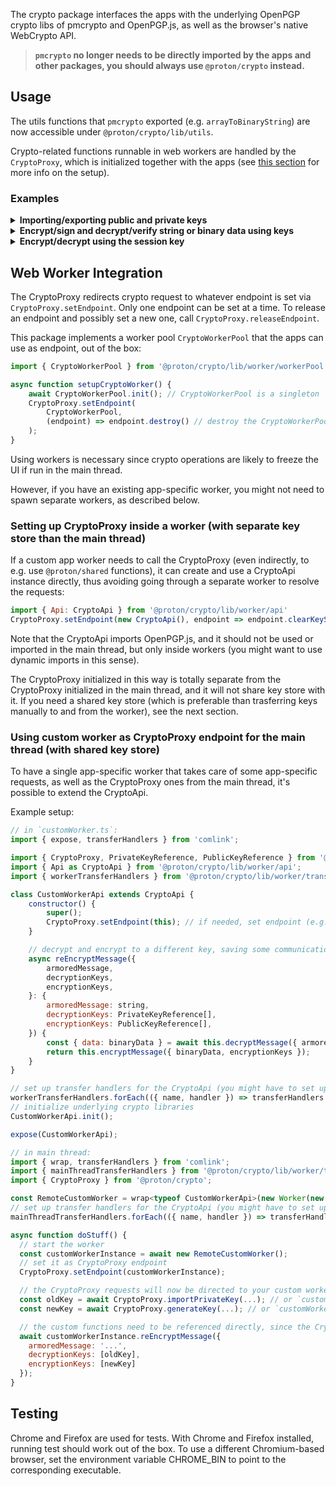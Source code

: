 The crypto package interfaces the apps with the underlying OpenPGP crypto libs of pmcrypto and OpenPGP.js, as well as the browser's native WebCrypto API.

> **`pmcrypto` no longer needs to be directly imported by the apps and other packages, you should always use `@proton/crypto` instead.**

## Usage

The utils functions that `pmcrypto` exported (e.g. `arrayToBinaryString`) are now accessible under `@proton/crypto/lib/utils`.

Crypto-related functions runnable in web workers are handled by the `CryptoProxy`, which is initialized together with the apps (see [this section](web-worker-integration) for more info on the setup).

### Examples

<details>
<summary><b>Importing/exporting public and private keys</b></summary>

#### Importing/exporting public and private keys

`OpenPGPKey` objects have been replaced by `PrivateKeyReference` and `PublicKeyReference` ones, as key material stored away from main thread.

To import keys:

```js
const recipientPublicKey = await CryptoProxy.importPublicKey({ armoredKey: '...' }); // or `binaryKey`
// To import a private key, the passphrase must be known
// (otherwise, either wait for it to be available, or import as public key)
const senderPrivateKey = await CryptoProxy.importPrivateKey({
    armoredKey: '...', // or `binaryKey`
    passphrase: 'key decryption passphrase', // If the key is expected to be already decrypted (rare, but it can happen for keys uploaded by the user), you have to pass `passphrase: null`.
});
```

To export keys to be able to transfer them:

```js
// on public key export, if a private key is given, only the public key material is extracted and serialized
const armoredPublicKey = await CryptoProxy.exportPublicKey({
    key: senderPrivateKey,
    format: 'armored', // or 'binary'
});
// on private key export, the key will be encrypted before serialization, using the given `passhrapse`
const armoredPrivateKey = await CryptoProxy.exportPrivateKey({
    key: senderPrivateKey,
    passphrase: 'key encryption passphrase',
    format: 'armored', // or 'binary'
});
```

To delete the keys from memory once they are no longer needed:

```js
// invalidate a specific key reference
await CryptoProxy.clearKey({ key: senderPrivateKey }); // after this, passing `senderPrivateKey` to the `CryptoProxy` will result in an error

// invalidate all keys previously imported and generated using the `CryptoProxy`
await CryptoProxy.clearKeyStore();
```

</details>

<details>
<summary><b>Encrypt/sign and decrypt/verify string or binary data using keys</b></summary>

#### Encrypt/sign and decrypt/verify string or binary data using keys

To encrypt and sign:

```js
// import the required keys
const senderPublicKey = await CryptoProxy.importPublicKey(...);
const recipientPrivateKey = await CryptoProxy.importPrivateKey(...);

const {
  message: armoredMessage,
  signature: armoredSignature,
  encryptedSignature: armoredEncryptedSignature,
} = await CryptoProxy.encryptMessage({
  textData: 'text data to encrypt', // or `binaryData` for Uint8Arrays
  encryptionKeys: recipientPublicKey, // and/or `passwords`
  signingKeys: senderPrivateKey,
  detached: true,
  format: 'armored' // or 'binary' to output a binary message and signature
});

// share `armoredMessage`
```

To decrypt and verify:

```js
// import the required keys
const senderPublicKey = await CryptoProxy.importPublicKey(...);
const recipientPrivateKey = await CryptoProxy.importPrivateKey(...);

const { data: decryptedData, verified, verificationErrors } = await CryptoProxy.decryptMessage({
  armoredMessage, // or `binaryMessage`
  armoredEncryptedSignature, // or 'binaryEncryptedSignature'/'armoredSignature'/'binarySignature'
  decryptionKeys: recipientPrivateKey // and/or 'passwords'/'sessionKey'
  verificationKeys: senderPublicKey
});

if (verified === VERIFICATION_STATUS.SIGNED_AND_VALID) {
  console.log(decryptedData)
} else if (verified === VERIFICATION_STATUS.SIGNED_AND_INVALID) {
  console.log(verificationErrors)
}
```

</details>

<details>
<summary><b>Encrypt/decrypt using the session key</b></summary>

#### Encrypt/decrypt using the session key directly

```js
// First generate the session key
const sessionKey = await CryptoProxy.generateSessionKey({ recipientKeys: recipientPublicKey });

// Then encrypt the data with it
const { message: armoredMessage } = await CryptoProxy.encryptMessage({
    textData: 'text data to encrypt', // or `binaryData` for Uint8Arrays
    sessionKey,
    encryptionKeys: recipientPublicKey, // and/or `passwords`, used to encrypt the session key
    signingKeys: senderPrivateKey,
});
```

To decrypt, you can again provide the session key directly:

```js
// Then encrypt the data with it
const { data } = await CryptoProxy.decryptMessage({
    armoredMessage, // or `binaryMessage`
    sessionKeys: sessionKey,
    verificationKeys: senderPublicKey,
});
```

You can also encrypt the session key on its own:

```js
const armoredEncryptedSessionKey = await encryptSessionKey({
    ...sessionKey,
    encryptionKeys, // and/or passwords
    format: 'armored', // or 'binary'
});

// And decrypt it with:
const sessionKey = await CryptoProxy.decryptSessionKey({
    armoredMessage: armoredEncryptedSessionKey, // or `binaryMessage`
    decryptionsKeys, // or `passwords`
});
```

</details>

## Web Worker Integration

The CryptoProxy redirects crypto request to whatever endpoint is set via `CryptoProxy.setEndpoint`. Only one endpoint can be set at a time. To release an endpoint and possibly set a new one, call `CryptoProxy.releaseEndpoint`.

This package implements a worker pool `CryptoWorkerPool` that the apps can use as endpoint, out of the box:

```js
import { CryptoWorkerPool } from '@proton/crypto/lib/worker/workerPool';

async function setupCryptoWorker() {
    await CryptoWorkerPool.init(); // CryptoWorkerPool is a singleton
    CryptoProxy.setEndpoint(
        CryptoWorkerPool,
        (endpoint) => endpoint.destroy() // destroy the CryptoWorkerPool when the CryptoProxy endpoint is released
    );
}
```

Using workers is necessary since crypto operations are likely to freeze the UI if run in the main thread.

However, if you have an existing app-specific worker, you might not need to spawn separate workers, as described below.

<!-- ## App-specific workers -->

### Setting up CryptoProxy inside a worker (with separate key store than the main thread)

If a custom app worker needs to call the CryptoProxy (even indirectly, to e.g. use `@proton/shared` functions), it can create and use a CryptoApi instance directly, thus avoiding going through a separate worker to resolve the requests:

```js
import { Api: CryptoApi } from '@proton/crypto/lib/worker/api'
CryptoProxy.setEndpoint(new CryptoApi(), endpoint => endpoint.clearKeyStore());
```

Note that the CryptoApi imports OpenPGP.js, and it should not be used or imported in the main thread, but only inside workers (you might want to use dynamic imports in this sense).

The CryptoProxy initialized in this way is totally separate from the CryptoProxy initialized in the main thread, and it will not share key store with it. If you need a shared key store (which is preferable than trasferring keys manually to and from the worker), see the next section.

### Using custom worker as CryptoProxy endpoint for the main thread (with shared key store)

To have a single app-specific worker that takes care of some app-specific requests, as well as the CryptoProxy ones from the main thread, it's possible to extend the CryptoApi.

Example setup:

```js
// in `customWorker.ts`:
import { expose, transferHandlers } from 'comlink';

import { CryptoProxy, PrivateKeyReference, PublicKeyReference } from '@proton/crypto';
import { Api as CryptoApi } from '@proton/crypto/lib/worker/api';
import { workerTransferHandlers } from '@proton/crypto/lib/worker/transferHandlers';

class CustomWorkerApi extends CryptoApi {
    constructor() {
        super();
        CryptoProxy.setEndpoint(this); // if needed, set endpoint (e.g. for @proton/shared) in the worker itself
    }

    // decrypt and encrypt to a different key, saving some communication overhead
    async reEncryptMessage({
        armoredMessage,
        decryptionKeys,
        encryptionKeys,
    }: {
        armoredMessage: string,
        decryptionKeys: PrivateKeyReference[],
        encryptionKeys: PublicKeyReference[],
    }) {
        const { data: binaryData } = await this.decryptMessage({ armoredMessage, decryptionKeys, format: 'binary' });
        return this.encryptMessage({ binaryData, encryptionKeys });
    }
}

// set up transfer handlers for the CryptoApi (you might have to set up your own as well)
workerTransferHandlers.forEach(({ name, handler }) => transferHandlers.set(name, handler));
// initialize underlying crypto libraries
CustomWorkerApi.init();

expose(CustomWorkerApi);
```

```js
// in main thread:
import { wrap, transferHandlers } from 'comlink';
import { mainThreadTransferHandlers } from '@proton/crypto/lib/worker/transferHandlers';
import { CryptoProxy } from '@proton/crypto';

const RemoteCustomWorker = wrap<typeof CustomWorkerApi>(new Worker(new URL('./customWorker.ts', import.meta.url)));
// set up transfer handlers for the CryptoApi (you might have to set up your own as well)
mainThreadTransferHandlers.forEach(({ name, handler }) => transferHandlers.set(name, handler));

async function doStuff() {
  // start the worker
  const customWorkerInstance = await new RemoteCustomWorker();
  // set it as CryptoProxy endpoint
  CryptoProxy.setEndpoint(customWorkerInstance);

  // the CryptoProxy requests will now be directed to your custom worker
  const oldKey = await CryptoProxy.importPrivateKey(...); // or `customWorkerInstance.importPrivateKey`
  const newKey = await CryptoProxy.generateKey(...); // or `customWorkerInstance.generateKey`

  // the custom functions need to be referenced directly, since the CryptoProxy is not aware of them
  await customWorkerInstance.reEncryptMessage({
    armoredMessage: '...',
    decryptionKeys: [oldKey],
    encryptionKeys: [newKey]
  });
}
```

## Testing

Chrome and Firefox are used for tests. With Chrome and Firefox installed, running test should work out of the box. To use a different Chromium-based browser, set the environment variable CHROME_BIN to point to the corresponding executable.
